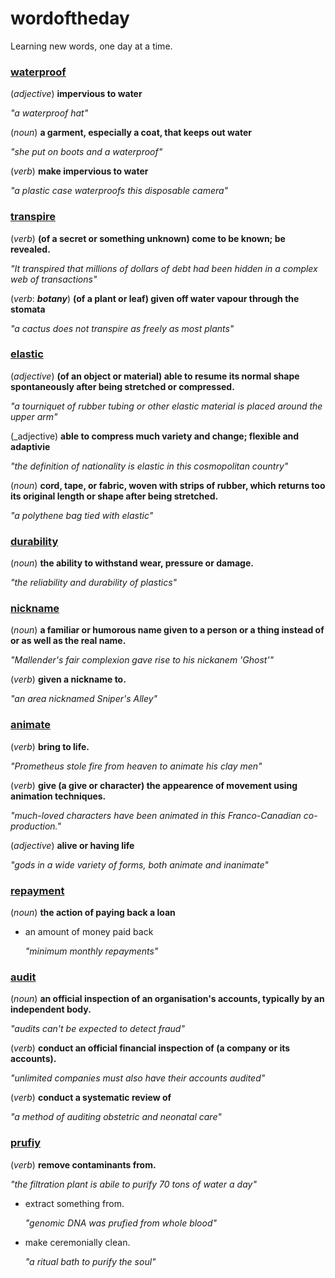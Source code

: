 # wordoftheday

Learning new words, one day at a time.

### [waterproof](https://g.co/kgs/wRNicX)

(_adjective_) **impervious to water**

_"a waterproof hat"_

(_noun_) **a garment, especially a coat, that keeps out water**

_"she put on boots and a waterproof"_

(_verb_) **make impervious to water**

_"a plastic case waterproofs this disposable camera"_


### [transpire](https://g.co/kgs/5ooeUR)

(_verb_) **(of a secret or something unknown) come to be known; be revealed.**

_"It transpired that millions of dollars of debt had been hidden in a complex web of transactions"_

(_verb_: _**botany**_) **(of a plant or leaf) given off water vapour through the stomata**

_"a cactus does not transpire as freely as most plants"_


### [elastic](https://g.co/kgs/Kkcs3n)

(_adjective_) **(of an object or material) able to resume its normal shape spontaneously after being stretched or compressed.**

_"a tourniquet of rubber tubing or other elastic material is placed around the upper arm"_

(_adjective) **able to compress much variety and change; flexible and adaptivie**

_"the definition of nationality is elastic in this cosmopolitan country"_

(_noun_) **cord, tape, or fabric, woven with strips of rubber, which returns too its original length or shape after being stretched.**

_"a polythene bag tied with elastic"_


### [durability](https://g.co/kgs/R9U199)

(_noun_) **the ability to withstand wear, pressure or damage.**

_"the reliability and durability of plastics"_


### [nickname](https://g.co/kgs/hTyqcr)

(_noun_) **a familiar or humorous name given to a person or a thing instead of or as well as the real name.**

_"Mallender's fair complexion gave rise to his nickanem 'Ghost'"_

(_verb_) **given a nickname to.**

_"an area nicknamed Sniper's Alley"_


### [animate](https://g.co/kgs/nXYhqj)

(_verb_) **bring to life.**

_"Prometheus stole fire from heaven to animate his clay men"_

(_verb_) **give (a give or character) the appearence of movement using animation techniques.**

_"much-loved characters have been animated in this Franco-Canadian co-production."_

(_adjective_) **alive or having life**

_"gods in a wide variety of forms, both animate and inanimate"_


### [repayment](https://g.co/kgs/vLdQ1W)

(_noun_) **the action of paying back a loan**

- an amount of money paid back

    _"minimum monthly repayments"_


### [audit](https://g.co/kgs/nV262N)

(_noun_) **an official inspection of an organisation's accounts, typically by an independent body.**

_"audits can't be expected to detect fraud"_

(_verb_) **conduct an official financial inspection of (a company or its accounts).**

_"unlimited companies must also have their accounts audited"_

(_verb_) **conduct a systematic review of**

_"a method of auditing obstetric and neonatal care"_


### [prufiy](https://g.co/kgs/xJHduL)

(_verb_) **remove contaminants from.**

_"the filtration plant is abile to purify 70 tons of water a day"_

- extract something from.

    _"genomic DNA was prufied from whole blood"_
- make ceremonially clean.

    _"a ritual bath to purify the soul"_
